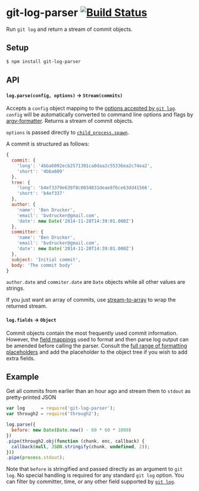 git-log-parser [![Build Status](https://travis-ci.org/bendrucker/git-log-parser.svg?branch=master)](https://travis-ci.org/bendrucker/git-log-parser)
==============

Run `git log` and return a stream of commit objects.

## Setup

```bash
$ npm install git-log-parser
```

## API

#### `log.parse(config, options)` -> `Stream(commits)`

Accepts a `config` object mapping to the [options accepted by `git log`](http://git-scm.com/docs/git-log). `config` will be automatically converted to command line options and flags by [argv-formatter](https://github.com/bendrucker/argv-formatter). Returns a stream of commit objects.

`options` is passed directly to [`child_process.spawn`](https://nodejs.org/api/child_process.html#child_process_child_process_spawn_command_args_options).

A commit is structured as follows:

```js
{
  commit: {
    'long': '4bba6092ecb2571301ca0daa2c55336ea2c74ea2',
    'short': '4bba609'
  },
  tree: {
    'long': 'b4ef3379e639f8c0034831deae8f6ce63dd41566',
    'short': 'b4ef337'
  },
  author: {
    'name': 'Ben Drucker',
    'email': 'bvdrucker@gmail.com',
    'date': new Date('2014-11-20T14:39:01.000Z')
  },
  committer: {
    'name': 'Ben Drucker',
    'email': 'bvdrucker@gmail.com',
    'date': new Date('2014-11-20T14:39:01.000Z')
  },
  subject: 'Initial commit',
  body: 'The commit body'
}
```

`author.date` and `commiter.date` are `Date` objects while all other values are strings.

If you just want an array of commits, use [stream-to-array](https://www.npmjs.com/package/stream-to-array) to wrap the returned stream.

#### `log.fields` -> `Object`

Commit objects contain the most frequently used commit information. However, the [field mappings](https://github.com/bendrucker/git-log-parser/blob/master/src/fields.js) used to format and then parse log output can be amended before calling the parser. Consult the [full range of formatting placeholders](http://opensource.apple.com/source/Git/Git-19/src/git-htmldocs/pretty-formats.txt) and add the placeholder to the object tree if you wish to add extra fields.

## Example

Get all commits from earlier than an hour ago and stream them to `stdout` as pretty-printed JSON

```js
var log      = require('git-log-parser');
var through2 = require('through2');

log.parse({
  before: new Date(Date.now() - 60 * 60 * 1000)
})
.pipe(through2.obj(function (chunk, enc, callback) {
  callback(null, JSON.stringify(chunk, undefined, 2));
}))
.pipe(process.stdout);
```

Note that `before` is stringified and passed directly as an argument to `git log`. No special handling is required for any standard `git log` option. You can filter by committer, time, or any other field supported by [`git log`](http://git-scm.com/docs/git-log).
